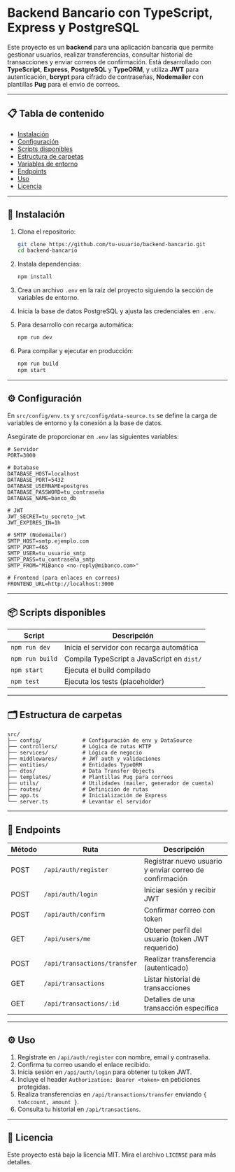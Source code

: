 # Backend Bancario con TypeScript, Express y PostgreSQL

Este proyecto es un **backend** para una aplicación bancaria que permite gestionar usuarios, realizar transferencias, consultar historial de transacciones y enviar correos de confirmación. Está desarrollado con **TypeScript**, **Express**, **PostgreSQL** y **TypeORM**, y utiliza **JWT** para autenticación, **bcrypt** para cifrado de contraseñas, **Nodemailer** con plantillas **Pug** para el envío de correos.

---

## 📋 Tabla de contenido

* [Instalación](#-instalación)
* [Configuración](#-configuración)
* [Scripts disponibles](#-scripts-disponibles)
* [Estructura de carpetas](#-estructura-de-carpetas)
* [Variables de entorno](#-variables-de-entorno)
* [Endpoints](#-endpoints)
* [Uso](#-uso)
* [Licencia](#-licencia)

---

## 🚀 Instalación

1. Clona el repositorio:

   ```bash
   git clone https://github.com/tu-usuario/backend-bancario.git
   cd backend-bancario
   ```
2. Instala dependencias:

   ```bash
   npm install
   ```
3. Crea un archivo `.env` en la raíz del proyecto siguiendo la sección de variables de entorno.
4. Inicia la base de datos PostgreSQL y ajusta las credenciales en `.env`.
5. Para desarrollo con recarga automática:

   ```bash
   npm run dev
   ```
6. Para compilar y ejecutar en producción:

   ```bash
   npm run build
   npm start
   ```

---

## ⚙️ Configuración

En `src/config/env.ts` y `src/config/data-source.ts` se define la carga de variables de entorno y la conexión a la base de datos.

Asegúrate de proporcionar en `.env` las siguientes variables:

```dotenv
# Servidor
PORT=3000

# Database
DATABASE_HOST=localhost
DATABASE_PORT=5432
DATABASE_USERNAME=postgres
DATABASE_PASSWORD=tu_contraseña
DATABASE_NAME=banco_db

# JWT
JWT_SECRET=tu_secreto_jwt
JWT_EXPIRES_IN=1h

# SMTP (Nodemailer)
SMTP_HOST=smtp.ejemplo.com
SMTP_PORT=465
SMTP_USER=tu_usuario_smtp
SMTP_PASS=tu_contraseña_smtp
SMTP_FROM="MiBanco <no-reply@mibanco.com>"

# Frontend (para enlaces en correos)
FRONTEND_URL=http://localhost:3000
```

---

## 📦 Scripts disponibles

| Script          | Descripción                                |
| --------------- | ------------------------------------------ |
| `npm run dev`   | Inicia el servidor con recarga automática  |
| `npm run build` | Compila TypeScript a JavaScript en `dist/` |
| `npm start`     | Ejecuta el build compilado                 |
| `npm test`      | Ejecuta los tests (placeholder)            |

---

## 🗂️ Estructura de carpetas

```
src/
├── config/             # Configuración de env y DataSource
├── controllers/        # Lógica de rutas HTTP
├── services/           # Lógica de negocio
├── middlewares/        # JWT auth y validaciones
├── entities/           # Entidades TypeORM
├── dtos/               # Data Transfer Objects
├── templates/          # Plantillas Pug para correos
├── utils/              # Utilidades (mailer, generador de cuenta)
├── routes/             # Definición de rutas
├── app.ts              # Inicialización de Express
└── server.ts           # Levantar el servidor
```

---

## 🔑 Endpoints

| Método | Ruta                         | Descripción                                             |
| ------ | ---------------------------- | ------------------------------------------------------- |
| POST   | `/api/auth/register`         | Registrar nuevo usuario y enviar correo de confirmación |
| POST   | `/api/auth/login`            | Iniciar sesión y recibir JWT                            |
| POST   | `/api/auth/confirm`          | Confirmar correo con token                              |
| GET    | `/api/users/me`              | Obtener perfil del usuario (token JWT requerido)        |
| POST   | `/api/transactions/transfer` | Realizar transferencia (autenticado)                    |
| GET    | `/api/transactions`          | Listar historial de transacciones                       |
| GET    | `/api/transactions/:id`      | Detalles de una transacción específica                  |

---

## ⚙️ Uso

1. Regístrate en `/api/auth/register` con nombre, email y contraseña.
2. Confirma tu correo usando el enlace recibido.
3. Inicia sesión en `/api/auth/login` para obtener tu token JWT.
4. Incluye el header `Authorization: Bearer <token>` en peticiones protegidas.
5. Realiza transferencias en `/api/transactions/transfer` enviando `{ toAccount, amount }`.
6. Consulta tu historial en `/api/transactions`.

---

## 📄 Licencia

Este proyecto está bajo la licencia MIT. Mira el archivo `LICENSE` para más detalles.
